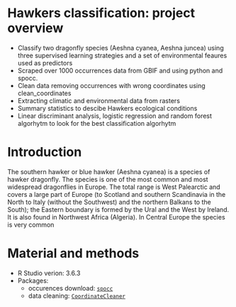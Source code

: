 # Hawkers classification: project overview
* Classify two dragonfly species (Aeshna cyanea, Aeshna juncea) using three supervised learning strategies and a set of environmental feaures used as predictors
* Scraped over 1000 occurrences data from  GBIF and using python and spocc.
* Clean data removing occurrences with wrong coordinates using clean_coordinates
* Extracting climatic and environmental data from rasters
* Summary statistics to descibe Hawkers ecological conditions
* Linear discriminant analysis, logistic regression and random forest algorhytm to look for the best classification algorhytm

# Introduction
The southern hawker or blue hawker (Aeshna cyanea) is a species of hawker dragonfly. The species is one of the most common and most widespread dragonflies in Europe. The total range is West Palearctic and covers a large part of Europe (to Scotland and southern Scandinavia in the North to Italy (without the Southwest) and the northern Balkans to the South); the Eastern boundary is formed by the Ural and the West by Ireland. It is also found in Northwest Africa (Algeria). In Central Europe the species is very common

# Material and methods
* R Studio verion: 3.6.3
* Packages: 
    * occurences download: [```spocc```](https://cran.r-project.org/web/packages/spocc/spocc.pdf)
    * data cleaning: [```CoordinateCleaner```](https://cran.r-project.org/web/packages/CoordinateCleaner/CoordinateCleaner.pdf)
